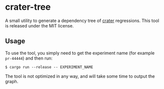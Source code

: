 # crater-tree

A small utility to generate a dependency tree of [crater][crater] regressions.
This tool is released under the MIT license.

[crater]: https://github.com/rust-lang-nursery/crater

## Usage

To use the tool, you simply need to get the experiment name (for example
`pr-44444`) and then run:

```
$ cargo run --release -- EXPERIMENT_NAME
```

The tool is not optimized in any way, and will take some time to output the
graph.
